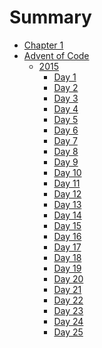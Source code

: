 # Summary

- [Chapter 1](./chapter_1.md)
- [Advent of Code]()
  - [2015]()
      - [Day 1](./advent_of_code/2015/day_1.md)
	  - [Day 2](./advent_of_code/2015/day_2.md)
	  - [Day 3](./advent_of_code/2015/day_3.md)
	  - [Day 4](./advent_of_code/2015/day_4.md)
	  - [Day 5](./advent_of_code/2015/day_5.md)
	  - [Day 6](./advent_of_code/2015/day_6.md)
	  - [Day 7](./advent_of_code/2015/day_7.md)
	  - [Day 8](./advent_of_code/2015/day_8.md)
	  - [Day 9](./advent_of_code/2015/day_9.md)
	  - [Day 10](./advent_of_code/2015/day_10.md)
	  - [Day 11](./advent_of_code/2015/day_11.md)
	  - [Day 12](./advent_of_code/2015/day_12.md)
	  - [Day 13]()
	  - [Day 14]()
	  - [Day 15]()
	  - [Day 16]()
	  - [Day 17]()
	  - [Day 18]()
	  - [Day 19]()
	  - [Day 20]()
	  - [Day 21]()
	  - [Day 22]()
	  - [Day 23]()
	  - [Day 24]()
	  - [Day 25]()

